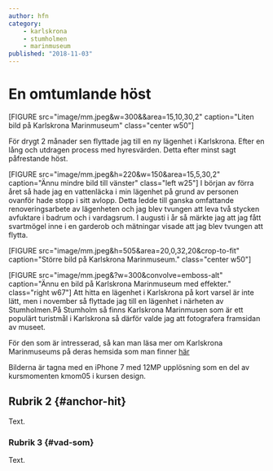 ```yaml
---
author: hfn
category:
    - karlskrona
    - stumholmen
    - marinmuseum
published: "2018-11-03"
---
```

En omtumlande höst
==================================
[FIGURE src="image/mm.jpeg&w=300&&area=15,10,30,2" caption="Liten bild på Karlskrona Marinmuseum" class="center w50"]


För drygt 2 månader sen flyttade jag till en ny lägenhet i Karlskrona. Efter en lång och utdragen process med hyresvärden. Detta efter minst sagt påfrestande höst.
<!--more-->
[FIGURE src="image/mm.jpeg&h=220&w=150&area=15,5,30,2" caption="Ännu mindre bild till vänster" class="left w25"]
 I början av förra året så hade jag en vattenläcka i min lägenhet på grund av personen ovanför hade stopp i sitt avlopp. Detta ledde till ganska omfattande renoveringsarbete av lägenheten och jag blev tvungen att leva två stycken avfuktare i badrum och i vardagsrum. I augusti i år så märkte jag att jag fått svartmögel inne i en garderob och mätningar visade att jag blev tvungen att flytta. 
 
 
[FIGURE src="image/mm.jpeg&h=505&area=20,0,32,20&crop-to-fit" caption="Större bild på Karlskrona Marinmuseum." class="center w50"]

[FIGURE src="image/mm.jpeg&?w=300&convolve=emboss-alt" caption="Ännu en bild på Karlskrona Marinmuseum med effekter." class="right w67"]
Att hitta en lägenhet i Karlskrona på kort varsel är inte lätt, men i november så flyttade jag till en lägenhet i närheten av Stumholmen.På Stumholm så finns Karlskrona Marinmusen som är ett populärt turistmål i Karlskrona så därför valde jag att fotografera framsidan av museet.


För den som är intresserad, så kan man läsa mer om Karlskrona Marinmuseums på deras hemsida som man finner [här](https://www.marinmuseum.se/)

Bilderna är tagna med en iPhone 7 med 12MP upplösning som en del av kursmomenten kmom05 i kursen design.

Rubrik 2 {#anchor-hit}
-----------------------------------

Text.



### Rubrik 3 {#vad-som}

Text.
